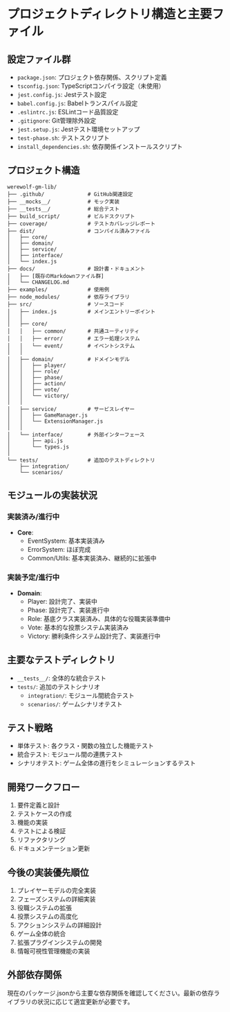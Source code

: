 # プロジェクトディレクトリ構造と主要ファイル

## 設定ファイル群
- `package.json`: プロジェクト依存関係、スクリプト定義
- `tsconfig.json`: TypeScriptコンパイラ設定（未使用）
- `jest.config.js`: Jestテスト設定
- `babel.config.js`: Babelトランスパイル設定
- `.eslintrc.js`: ESLintコード品質設定
- `.gitignore`: Git管理除外設定
- `jest.setup.js`: Jestテスト環境セットアップ
- `test-phase.sh`: テストスクリプト
- `install_dependencies.sh`: 依存関係インストールスクリプト

## プロジェクト構造
```
werewolf-gm-lib/
├── .github/              # GitHub関連設定
├── __mocks__/            # モック実装
├── __tests__/            # 総合テスト
├── build_script/         # ビルドスクリプト
├── coverage/             # テストカバレッジレポート
├── dist/                 # コンパイル済みファイル
│   ├── core/
│   ├── domain/
│   ├── service/
│   ├── interface/
│   └── index.js
├── docs/                 # 設計書・ドキュメント
│   ├── [既存のMarkdownファイル群]
│   └── CHANGELOG.md
├── examples/             # 使用例
├── node_modules/         # 依存ライブラリ
├── src/                  # ソースコード
│   ├── index.js          # メインエントリーポイント
│   │
│   ├── core/
│   │   ├── common/       # 共通ユーティリティ
│   │   ├── error/        # エラー処理システム
│   │   └── event/        # イベントシステム
│   │
│   ├── domain/           # ドメインモデル
│   │   ├── player/
│   │   ├── role/
│   │   ├── phase/
│   │   ├── action/
│   │   ├── vote/
│   │   └── victory/
│   │
│   ├── service/          # サービスレイヤー
│   │   ├── GameManager.js
│   │   └── ExtensionManager.js
│   │
│   └── interface/        # 外部インターフェース
│       ├── api.js
│       └── types.js
│
└── tests/                # 追加のテストディレクトリ
    ├── integration/
    └── scenarios/
```

## モジュールの実装状況

### 実装済み/進行中
- **Core**:
  - EventSystem: 基本実装済み
  - ErrorSystem: ほぼ完成
  - Common/Utils: 基本実装済み、継続的に拡張中

### 実装予定/進行中
- **Domain**:
  - Player: 設計完了、実装中
  - Phase: 設計完了、実装進行中
  - Role: 基底クラス実装済み、具体的な役職実装準備中
  - Vote: 基本的な投票システム実装済み
  - Victory: 勝利条件システム設計完了、実装進行中

## 主要なテストディレクトリ
- `__tests__/`: 全体的な統合テスト
- `tests/`: 追加のテストシナリオ
  - `integration/`: モジュール間統合テスト
  - `scenarios/`: ゲームシナリオテスト

## テスト戦略
- 単体テスト: 各クラス・関数の独立した機能テスト
- 統合テスト: モジュール間の連携テスト
- シナリオテスト: ゲーム全体の進行をシミュレーションするテスト

## 開発ワークフロー
1. 要件定義と設計
2. テストケースの作成
3. 機能の実装
4. テストによる検証
5. リファクタリング
6. ドキュメンテーション更新

## 今後の実装優先順位
1. プレイヤーモデルの完全実装
2. フェーズシステムの詳細実装
3. 役職システムの拡張
4. 投票システムの高度化
5. アクションシステムの詳細設計
6. ゲーム全体の統合
7. 拡張プラグインシステムの開発
8. 情報可視性管理機能の実装

## 外部依存関係
現在のパッケージ.jsonから主要な依存関係を確認してください。最新の依存ライブラリの状況に応じて適宜更新が必要です。
